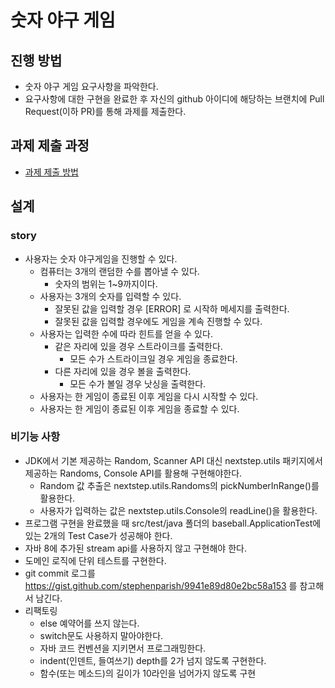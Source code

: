 # 숫자 야구 게임
## 진행 방법
* 숫자 야구 게임 요구사항을 파악한다.
* 요구사항에 대한 구현을 완료한 후 자신의 github 아이디에 해당하는 브랜치에 Pull Request(이하 PR)를 통해 과제를 제출한다.

## 과제 제출 과정
* [과제 제출 방법](https://github.com/next-step/nextstep-docs/tree/master/precourse)



## 설계
### story
  * 사용자는 숫자 야구게임을 진행할 수 있다.
    * 컴퓨터는 3개의 랜덤한 수를 뽑아낼 수 있다.
      * 숫자의 범위는 1~9까지이다.
    * 사용자는 3개의 숫자를 입력할 수 있다.
      * 잘못된 값을 입력할 경우 [ERROR] 로 시작하 메세지를 출력한다.
      * 잘못된 값을 입력할 경우에도 게임을 계속 진행할 수 있다.
    * 사용자는 입력한 수에 따라 힌트를 얻을 수 있다.
      * 같은 자리에 있을 경우 스트라이크를 출력한다.
        * 모든 수가 스트라이크일 경우 게임을 종료한다.
      * 다른 자리에 있을 경우 볼을 출력한다.
        * 모든 수가 볼일 경우 낫싱을 출력한다.
    * 사용자는 한 게임이 종료된 이후 게임을 다시 시작할 수 있다.
    * 사용자는 한 게임이 종료된 이후 게임을 종료할 수 있다.
### 비기능 사항
  * JDK에서 기본 제공하는 Random, Scanner API 대신 nextstep.utils 패키지에서 제공하는 Randoms, Console API를
      활용해 구현해야한다.
    * Random 값 추출은 nextstep.utils.Randoms의 pickNumberInRange()를 활용한다.
    * 사용자가 입력하는 값은 nextstep.utils.Console의 readLine()을 활용한다.  
  * 프로그램 구현을 완료했을 때 src/test/java 폴더의 baseball.ApplicationTest에 있는 2개의 Test Case가 성공해야 한다.
  * 자바 8에 추가된 stream api를 사용하지 않고 구현해야 한다.
  * 도메인 로직에 단위 테스트를 구현한다.
  * git commit 로그를 https://gist.github.com/stephenparish/9941e89d80e2bc58a153 를 참고해서 남긴다.
  * 리팩토링
    * else 예약어를 쓰지 않는다. 
    * switch문도 사용하지 말아야한다.
    * 자바 코드 컨벤션을 지키면서 프로그래밍한다.
    * indent(인덴트, 들여쓰기) depth를 2가 넘지 않도록 구현한다.
    * 함수(또는 메소드)의 길이가 10라인을 넘어가지 않도록 구현
      